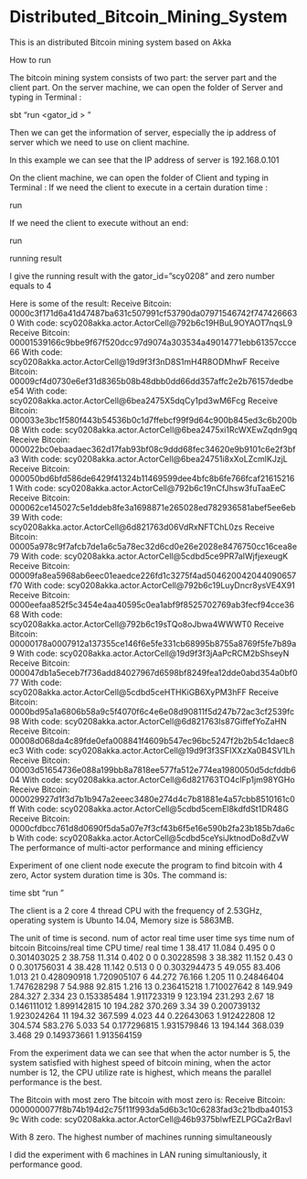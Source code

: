 # Distributed_Bitcoin_Mining_System
This is an distributed Bitcoin mining system based on Akka


How to run

The bitcoin mining system consists of two part: the server part and the client part. On the server machine, we can open the folder of Server and typing in Terminal :

 sbt “run  <gator_id > <number of zero>”

Then we can get the information of server, especially the ip address of server which we need to use on client machine.

In this example we can see that the IP address of server is 192.168.0.101

On the client machine, we can open the folder of Client and typing in Terminal :
If we need the client to execute in a certain duration time : 

 run <server IP> <server port> <num of actor > <sec of duration>

If we need the client to execute without an end:

 run <server IP> <server port> <num of actor >



running result

I give the running result with the gator_id=”scy0208” and zero number equals to 4



Here is some of the result:
Receive Bitcoin: 0000c3f171d6a41d47487ba631c507991cf53790da07971546742f7474266630  With code: scy0208akka.actor.ActorCell@792b6c19HBuL9OYAOT7nqsL9
Receive Bitcoin: 00001539166c9bbe9f67f520dcc97d9074a303534a49014771ebb61357ccce66  With code: scy0208akka.actor.ActorCell@19d9f3f3nD8S1mH4R8ODMhwF
Receive Bitcoin: 00009cf4d0730e6ef31d8365b08b48dbb0dd66dd357affc2e2b76157dedbee54  With code: scy0208akka.actor.ActorCell@6bea2475X5dqCy1pd3wM6Fcg
Receive Bitcoin: 000033e3bc1f580f443b54536b0c1d7ffebcf99f9d64c900b845ed3c6b200b08  With code: scy0208akka.actor.ActorCell@6bea2475xi1RcWXEwZqdn9gq
Receive Bitcoin: 000022bc0ebaadaec362d17fab93bf08c9ddd68fec34620e9b9101c6e2f3bfa3  With code: scy0208akka.actor.ActorCell@6bea24751i8xXoLZcmlKJzjL
Receive Bitcoin: 000050bd6bfd586de6429f41324b11469599dee4bfc8b6fe766fcaf216152161  With code: scy0208akka.actor.ActorCell@792b6c19nCfJhsw3fuTaaEeC
Receive Bitcoin: 000062ce145027c5e1ddeb8fe3a1698871e265028ed782936581abef5ee6eb39  With code: scy0208akka.actor.ActorCell@6d821763d06VdRxNFTChL0zs
Receive Bitcoin: 00005a978c9f7afcb7de1a6c5a78ec32d6cd0e26e2028e8476750cc16cea8e79  With code: scy0208akka.actor.ActorCell@5cdbd5ce9PR7aIWjfjexeugK
Receive Bitcoin: 00009fa8ea5968ab6eec01eaedce226fd1c3275f4ad504620042044090657f70  With code: scy0208akka.actor.ActorCell@792b6c19LuyDncr8ysVE4X91
Receive Bitcoin: 0000eefaa852f5c3454e4aa40595c0ea1abf9f8525702769ab3fecf94cce3668  With code: scy0208akka.actor.ActorCell@792b6c19sTQo8oJbwa4WWWT0
Receive Bitcoin: 00000178a0007912a137355ce146f6e5fe331cb68995b8755a8769f5fe7b89a9  With code: scy0208akka.actor.ActorCell@19d9f3f3jAaPcRCM2bShseyN
Receive Bitcoin: 000047db1a5eceb7f736add84027967d6598bf8249fea12dde0abd354a0bf077  With code: scy0208akka.actor.ActorCell@5cdbd5ceHTHKiGB6XyPM3hFF
Receive Bitcoin: 0000bd95a1a6806b58a9c5f4070f6c4e6e08d90811f5d247b72ac3cf2539fc98  With code: scy0208akka.actor.ActorCell@6d821763Is87GiffefYoZaHN
Receive Bitcoin: 00008d068da4c89fde0efa008841f4609b547ec96bc5247f2b2b54c1daec8ec3  With code: scy0208akka.actor.ActorCell@19d9f3f3SFIXXzXa0B4SV1Lh
Receive Bitcoin: 00003d51654736e088a199bb8a7818ee577fa512e774ea1980050d5dcfddb604  With code: scy0208akka.actor.ActorCell@6d821763TO4clFp1jm98YGHo
Receive Bitcoin: 000029927d1f3d7b1b947a2eeec3480e274d4c7b81881e4a57cbb8510161c0ff  With code: scy0208akka.actor.ActorCell@5cdbd5cemEl8kdfdSt1DR48G
Receive Bitcoin: 0000cfdbcc761d8d0690f5da5a07e7f3cf43b6f5e16e590b2fa23b185b7da6cb  With code: scy0208akka.actor.ActorCell@5cdbd5ceYsiJktnodDo8dZvW
The performance of multi-actor performance and mining efficiency

Experiment of one client node execute the program to find bitcoin with 4 zero, Actor system duration time is 30s. The command is: 

 time sbt “run <server IP> <server port> <num of actor > <sec of duration>”

The client is a 2 core 4 thread CPU with the frequency of 2.53GHz, operating system is Ubunto 14.04, Memory size is 5863MB.

The unit of time is second.
num of actor	real time	user time	sys time	num of bitcoin	Bitcoins/real time	CPU time/ real time
1	38.417	11.084	0.495	0	0	0.301403025
2	38.758	11.314	0.402	0	0	0.30228598
3	38.382	11.152	0.43	0	0	0.301756031
4	38.428	11.142	0.513	0	0	0.303294473
5	49.055	83.406	1.013	21	0.428090918	1.720905107
6	44.272	76.166	1.205	11	0.24846404	1.747628298
7	54.988	92.815	1.216	13	0.236415218	1.710027642
8	149.949	284.327	2.334	23	0.153385484	1.911723319
9	123.194	231.293	2.67	18	0.146111012	1.899142815
10	194.282	370.269	3.34	39	0.200739132	1.923024264
11	194.32	367.599	4.023	44	0.22643063	1.912422808
12	304.574	583.276	5.033	54	0.177296815	1.931579846
13	194.144	368.039	3.468	29	0.149373661	1.913564159

From the experiment data we can see that when the actor number is 5, the system satisfied with highest speed of bitcoin mining, when the actor number is 12, the CPU utilize rate is highest, which means the parallel performance is the best.

The Bitcoin with most zero
The bitcoin with most zero is:
Receive Bitcoin: 0000000077f8b74b194d2c75f11f993da5d6b3c10c6283fad3c21bdba401539c  With code: scy0208akka.actor.ActorCell@46b9375blwfEZLPGCa2rBavI

With 8 zero.
The highest number of machines running simultaneously

I did the experiment with 6 machines in LAN runing simultaniously, it performance good.
